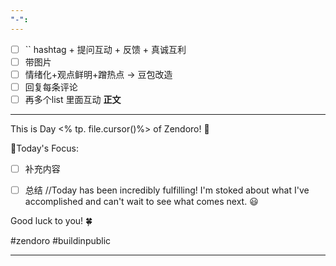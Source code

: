 ```yaml
---
"-":
---
```


- [ ] `` hashtag + 提问互动 + 反馈 + 真诚互利
- [ ] 带图片
- [ ] 情绪化+观点鲜明+蹭热点 -> 豆包改造
- [ ] 回复每条评论
- [ ] 再多个list 里面互动
**正文**

---

This is Day <% tp. file.cursor()%> of Zendoro! 💪

🚧Today's Focus:
- [ ] 补充内容

- [ ] 总结 //Today has been incredibly fulfilling! I'm stoked about what I've accomplished and can't wait to see what comes next. 😃

Good luck to you! 🍀

#zendoro #buildinpublic

----
